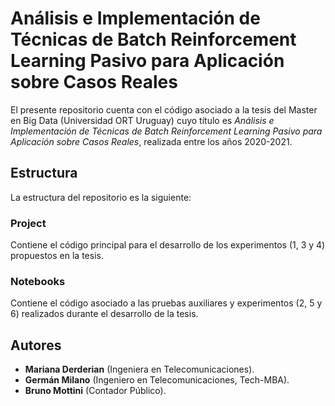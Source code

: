 # Análisis e Implementación de Técnicas de Batch Reinforcement Learning Pasivo para Aplicación sobre Casos Reales

El presente repositorio cuenta con el código asociado a la tesis del Master en Big Data (Universidad ORT Uruguay) cuyo título es *Análisis e Implementación de Técnicas de Batch Reinforcement Learning Pasivo para Aplicación sobre Casos Reales*, realizada entre los años 2020-2021.

## Estructura

La estructura del repositorio es la siguiente:

### Project

Contiene el código principal para el desarrollo de los experimentos (1, 3 y 4) propuestos en la tesis.

### Notebooks

Contiene el código asociado a las pruebas auxiliares y experimentos (2, 5 y 6) realizados durante el desarrollo de la tesis.

## Autores

* **Mariana Derderian** (Ingeniera en Telecomunicaciones).
* **Germán Milano** (Ingeniero en Telecomunicaciones, Tech-MBA).
* **Bruno Mottini** (Contador Público).